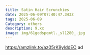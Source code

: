 ```yaml
---
title: Satin Hair Scrunchies
date: 2025-06-09T07:40:47.343Z
tags: 2025-06-09
Category: others
description: 9.xx
image: img/61godspqmtl._sl1280_.jpg
---
```

https://amzlink.to/az05rK9ylddEO  ad